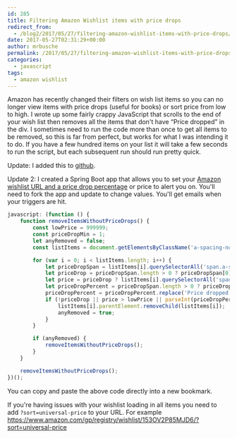 ```yaml
---
id: 285
title: Filtering Amazon Wishlist items with price drops
redirect_from:
  - /blog2/2017/05/27/filtering-amazon-wishlist-items-with-price-drops/
date: 2017-05-27T02:31:29+00:00
author: mrbusche
permalink: /2017/05/27/filtering-amazon-wishlist-items-with-price-drops/
categories:
  - javascript
tags:
  - amazon wishlist
---
```


Amazon has recently changed their filters on wish list items so you can no longer view items with price drops (useful for books) or sort price from low to high. I wrote up some fairly crappy JavaScript that scrolls to the end of your wish list then removes all the items that don't have &#8220;Price dropped&#8221; in the div. I sometimes need to run the code more than once to get all items to be removed, so this is far from perfect, but works for what I was intending it to do. If you have a few hundred items on your list it will take a few seconds to run the script, but each subsequent run should run pretty quick.

Update: I added this to [github](https://github.com/mrbusche/amazonPriceDrops).

Update 2: I created a Spring Boot app that allows you to set your [Amazon wishlist URL and a price drop percentage](https://github.com/mrbusche/amazon-price-checker) or price to alert you on. You'll need to fork the app and update to change values. You'll get emails when your triggers are hit.

```javascript
javascript: (function () {
	function removeItemsWithoutPriceDrops() {
		const lowPrice = 999999;
		const priceDropMin = 1;
		let anyRemoved = false;
		const listItems = document.getElementsByClassName('a-spacing-none g-item-sortable');

		for (var i = 0; i < listItems.length; i++) {
			let priceDropSpan = listItems[i].querySelectorAll('span.a-size-base.a-color-base');
			let priceDrop = priceDropSpan.length > 0 ? priceDropSpan[0].innerText.startsWith('Price dropped') : false;
			let price = priceDrop ? listItems[i].querySelectorAll('span.a-offscreen') : 0;
			let priceDropPercent = priceDropSpan.length > 0 ? priceDropSpan[0].innerText : '';
			priceDropPercent = priceDropPercent.replace('Price dropped', '').replace('% since added', '');
			if (!priceDrop || price > lowPrice || parseInt(priceDropPercent) < priceDropMin) {
				listItems[i].parentElement.removeChild(listItems[i]);
				anyRemoved = true;
			}
		}

		if (anyRemoved) {
			removeItemsWithoutPriceDrops();
		}
	}

	removeItemsWithoutPriceDrops();
})();
```

You can copy and paste the above code directly into a new bookmark.

If you're having issues with your wishlist loading in all items you need to add `?sort=universal-price` to your URL. For example <https://www.amazon.com/gp/registry/wishlist/153OV2P85MJD6/?sort=universal-price>
